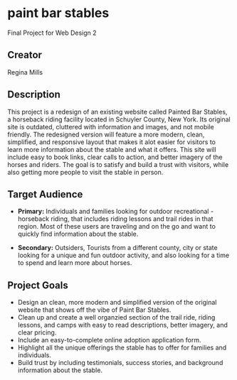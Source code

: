 # paint bar stables
 Final Project for Web Design 2 

## Creator

Regina Mills 

## Description

This project is a redesign of an existing website called Painted Bar Stables, a horseback riding facility located in Schuyler County, New York. Its original site is outdated, cluttered with information and images, and not mobile friendly. The redesigned version will feature a more modern, clean, simplified, and responsive layout that makes it alot easier for visitors to learn more information about the stable and what it offers. 
This site will include easy to book links, clear calls to action, and better imagery of the horses and riders. The goal is to satisfy and build a trust with visitors, while also getting more people to visit the stable in person.      

## Target Audience

- **Primary:** Individuals and families looking for outdoor recreational - horseback riding, that includes riding lessons and trail rides in that region. Most of these users are traveling and on the go and want to quickly find information about the stable. 
  
- **Secondary:** Outsiders, Tourists from a different county, city or state looking for a unique and fun outdoor activity, and also looking for a time to spend and learn more about horses. 

## Project Goals

- Design an clean, more modern and simplified version of the original website that shows off the vibe of Paint Bar Stables. 
- Clean up and create a well organzied section of the trail ride, riding lessons, and camps with easy to read descriptions, better imagery, and clear pricing. 
- Include an easy-to-complete online adoption application form.
- Highlight all the unique offerings the stable has to offer for families and individuals. 
- Build trust by including testimonials, success stories, and background information about the stable. 